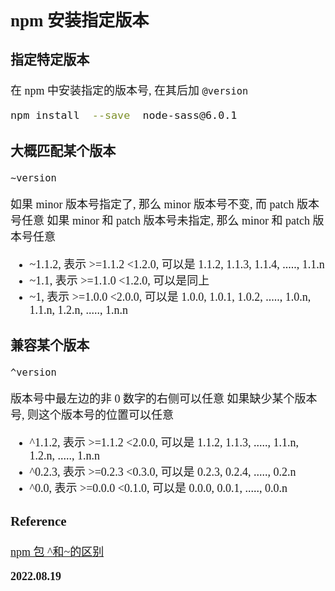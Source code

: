 <font size=4 face='楷体'>

## npm 安装指定版本

### 指定特定版本

在 npm 中安装指定的版本号, 在其后加 `@version`

```bash
npm install  --save  node-sass@6.0.1
```

### 大概匹配某个版本

`~version`

如果 minor 版本号指定了, 那么 minor 版本号不变, 而 patch 版本号任意
如果 minor 和 patch 版本号未指定, 那么 minor 和 patch 版本号任意

- ~1.1.2, 表示 >=1.1.2 <1.2.0, 可以是 1.1.2, 1.1.3, 1.1.4, ....., 1.1.n
- ~1.1, 表示 >=1.1.0 <1.2.0, 可以是同上
- ~1, 表示 >=1.0.0 <2.0.0, 可以是 1.0.0, 1.0.1, 1.0.2, ....., 1.0.n, 1.1.n, 1.2.n, ....., 1.n.n

### 兼容某个版本

`^version`

版本号中最左边的非 0 数字的右侧可以任意
如果缺少某个版本号, 则这个版本号的位置可以任意

- ^1.1.2, 表示 >=1.1.2 <2.0.0, 可以是 1.1.2, 1.1.3, ....., 1.1.n, 1.2.n, ....., 1.n.n
- ^0.2.3, 表示 >=0.2.3 <0.3.0, 可以是 0.2.3, 0.2.4, ....., 0.2.n
- ^0.0, 表示 >=0.0.0 <0.1.0, 可以是 0.0.0, 0.0.1, ....., 0.0.n

### Reference

[npm 包 ^和~的区别](https://www.jianshu.com/p/71703dbf60c8)

**2022.08.19**
